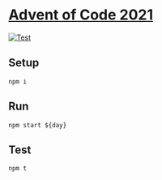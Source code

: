 # [Advent of Code 2021](https://adventofcode.com/2021)

[![Test](https://github.com/matthew-vance/advent-of-code-2021/actions/workflows/main.yml/badge.svg)](https://github.com/matthew-vance/advent-of-code-2021/actions/workflows/main.yml)

## Setup

`npm i`

## Run

`npm start ${day}`

## Test

`npm t`
